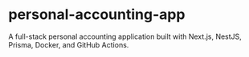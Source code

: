 # personal-accounting-app
A full-stack personal accounting application built with Next.js, NestJS, Prisma, Docker, and GitHub Actions.
